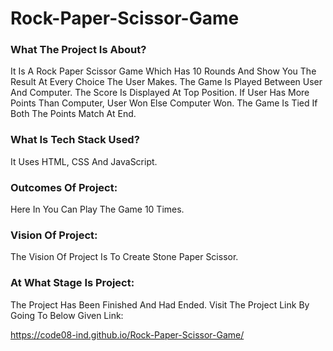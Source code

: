 # Rock-Paper-Scissor-Game

### What The Project Is About?
It Is A Rock Paper Scissor Game Which Has 10 Rounds And Show You The Result At Every Choice The User Makes. The Game Is Played Between User And Computer. The Score Is Displayed At Top Position. If User Has More Points Than Computer, User Won Else Computer Won. The Game Is Tied If Both The Points Match At End.

### What Is Tech Stack Used?
It Uses HTML, CSS And JavaScript.

### Outcomes Of Project:
Here In You Can Play The Game 10 Times.

### Vision Of Project:
The Vision Of Project Is To Create Stone Paper Scissor.

### At What Stage Is Project:
The Project Has Been Finished And Had Ended. Visit The Project Link By Going To Below Given Link:

https://code08-ind.github.io/Rock-Paper-Scissor-Game/
